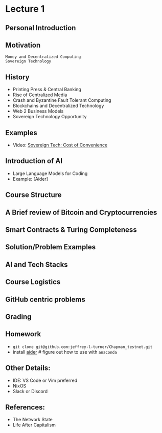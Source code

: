 # Lecture 1

## Personal Introduction

## Motivation
    Money and Decentralized Computing
    Sovereign Technology

## History
- Printing Press & Central Banking
- Rise of Centralized Media
- Crash and Byzantine Fault Tolerant Computing
- Blockchains and Decentralized Technology
- Web 2 Business Models
- Sovereign Technology Opportunity

## Examples
- Video: [Sovereign Tech: Cost of Convenience](https://costofconvenience.film/)

## Introduction of AI
- Large Language Models for Coding
- Example: [Aider]

## Course Structure

## A Brief review of Bitcoin and Cryptocurrencies

## Smart Contracts & Turing Completeness

## Solution/Problem Examples

## AI and Tech Stacks

## Course Logistics

## GitHub centric problems

## Grading

## Homework
-  `git clone git@github.com:jeffrey-l-turner/Chapman_testnet.git`
-  install [aider](https://github.com/paul-gauthier/aider) # figure out how to use with `anaconda`

## Other Details:
- IDE: VS Code or Vim preferred
- NixOS
- Slack or Discord

## References:
- The Network State
- Life After Capitalism

